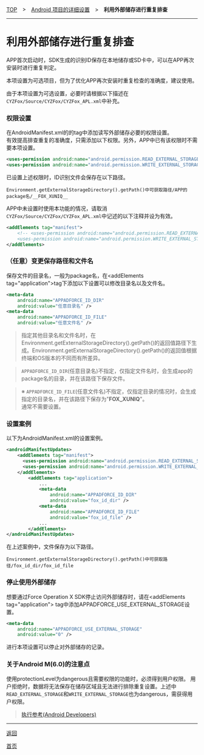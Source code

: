 [TOP](../../../../README.md)　>　[Android 项目的详细设置](../README.md)　>　**利用外部储存进行重复排查**

---

# 利用外部储存进行重复排查

APP首次启动时，SDK生成的识别ID保存在本地储存或SD卡中，可以在APP再次安装时进行重复判定。

本项设置为可选项目，但为了优化APP再次安装时重复检查的准确度，建议使用。

由于本项设置为可选设置，必要时请根据以下描述在`CYZFox/Source/CYZFox/CYZFox_APL.xml`中补充。

### 权限设置

在AndroidManifest.xml的<manifest>的tag中添加读写外部储存必要的权限设置。<br>
有效提高排查重复的准确度，只需添加以下权限。另外，APP中已有该权限时不需要本项设置。

```xml
<uses-permission android:name="android.permission.READ_EXTERNAL_STORAGE" /><uses-permission android:name="android.permission.WRITE_EXTERNAL_STORAGE" />
```

已设置上述权限时，ID识别文件会保存在以下路径。

```
Environment.getExternalStorageDirectory().getPath()中可获取路径/APP的package名/__FOX_XUNIQ__
```

APP中未设置时使用本功能的情况，请取消`CYZFox/Source/CYZFox/CYZFox_APL.xml`中记述的以下注释并设为有效。

```xml
<addElements tag="manifest">
	<!-- <uses-permission android:name="android.permission.READ_EXTERNAL_STORAGE" />
	<uses-permission android:name="android.permission.WRITE_EXTERNAL_STORAGE" /> -->
</addElements>
```

### （任意）变更保存路径和文件名

保存文件的目录名，一般为package名，在&lt;addElements tag="application"&gt;tag下添加以下设置可以修改目录名以及文件名。

```xml
<meta-data
	android:name="APPADFORCE_ID_DIR"
	android:value="任意目录名" />
<meta-data
	android:name="APPADFORCE_ID_FILE"
	android:value="任意文件名" />
```

> 指定其他目录名和文件名时，在Environment.getExternalStorageDirectory().getPath()的返回值路径下生成。Environment.getExternalStorageDirectory().getPath()的返回值根据终端和OS版本的不同而有所差异。<br>

> `APPADFORCE_ID_DIR`(任意目录名)不指定，仅指定文件名时，会生成app的package名的目录，并在该路径下保存文件。<br>

> ※ `APPADFORCE_ID_FILE`(任意文件名)不指定，仅指定目录的情况时，会生成指定的目录名，并在该路径下保存为"__FOX_XUNIQ__"。<br>
通常不需要设置。


### 设置案例

以下为AndroidManifest.xml的设置案例。

```xml
<androidManifestUpdates>
    <addElements tag="manifest">
      <uses-permission android:name="android.permission.READ_EXTERNAL_STORAGE" />
      <uses-permission android:name="android.permission.WRITE_EXTERNAL_STORAGE" />
    </addElements>
		<addElements tag="application">			...			<meta-data
				android:name="APPADFORCE_ID_DIR"
				android:value="fox_id_dir" />
			<meta-data
				android:name="APPADFORCE_ID_FILE"
				android:value="fox_id_file" />
			...
		</addElements>
</androidManifestUpdates>
```

在上述案例中，文件保存为以下路径。

```
Environment.getExternalStorageDirectory().getPath()中可获取路径/fox_id_dir/fox_id_file
```

### 停止使用外部储存

想要通过Force Operation X SDK停止访问外部储存时，请在&lt;addElements tag="application"&gt; tag中添加APPADFORCE_USE_EXTERNAL_STORAGE设置。

```xml
<meta-data
	android:name="APPADFORCE_USE_EXTERNAL_STORAGE"
	android:value="0" />
```

进行本项设置可以停止对外部储存的记录。


### 关于Android M(6.0)的注意点

使用protectionLevel为dangerous且需要权限的功能时，必须得到用户权限。 用户拒绝时，数据将无法保存在储存区域且无法进行排除重复设置。上述中`READ_EXTERNAL_STORAGE`和`WRITE_EXTERNAL_STORAGE`也为dangerous，需获得用户权限。

> [执行参考(Android Developers)](https://developer.android.com/training/permissions/requesting.html#perm-request)

---
[返回](../README.md)

[首页](../../../../README.md)
